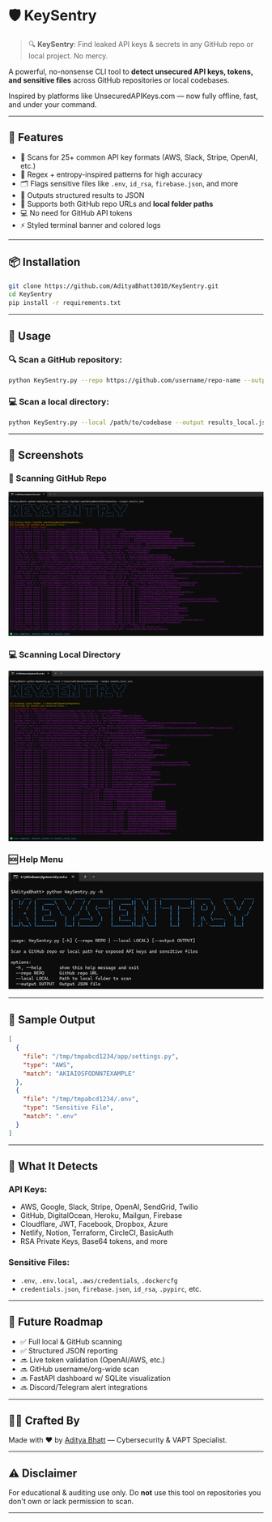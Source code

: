 # 🛡️ KeySentry

> 🔍 **KeySentry**: Find leaked API keys & secrets in any GitHub repo or local project. No mercy.

A powerful, no-nonsense CLI tool to **detect unsecured API keys, tokens, and sensitive files** across GitHub repositories or local codebases.

Inspired by platforms like UnsecuredAPIKeys.com — now fully offline, fast, and under your command.

---

## 🚀 Features

- 🔎 Scans for 25+ common API key formats (AWS, Slack, Stripe, OpenAI, etc.)
- 🧠 Regex + entropy-inspired patterns for high accuracy
- 🗂️ Flags sensitive files like `.env`, `id_rsa`, `firebase.json`, and more
- 💾 Outputs structured results to JSON
- 🧩 Supports both GitHub repo URLs and **local folder paths**
- 💻 No need for GitHub API tokens
- ⚡ Styled terminal banner and colored logs

---

## 📦 Installation

```bash
git clone https://github.com/AdityaBhatt3010/KeySentry.git
cd KeySentry
pip install -r requirements.txt
```

---

## 🧪 Usage

### 🔍 Scan a GitHub repository:

```bash
python KeySentry.py --repo https://github.com/username/repo-name --output results.json
```

### 💻 Scan a local directory:

```bash
python KeySentry.py --local /path/to/codebase --output results_local.json
```

---

## 📸 Screenshots

### 🎯 Scanning GitHub Repo
![GitHub Scan](Screenshots/KeySentry.png)

### 💻 Scanning Local Directory
![Local Scan](Screenshots/KeySentry_local.png)

### 🆘 Help Menu
![Help](Screenshots/Help.png)

---

## 📁 Sample Output

```json
[
  {
    "file": "/tmp/tmpabcd1234/app/settings.py",
    "type": "AWS",
    "match": "AKIAIOSFODNN7EXAMPLE"
  },
  {
    "file": "/tmp/tmpabcd1234/.env",
    "type": "Sensitive File",
    "match": ".env"
  }
]
```

---

## 🔐 What It Detects

### API Keys:

- AWS, Google, Slack, Stripe, OpenAI, SendGrid, Twilio
- GitHub, DigitalOcean, Heroku, Mailgun, Firebase
- Cloudflare, JWT, Facebook, Dropbox, Azure
- Netlify, Notion, Terraform, CircleCI, BasicAuth
- RSA Private Keys, Base64 tokens, and more

### Sensitive Files:

- `.env`, `.env.local`, `.aws/credentials`, `.dockercfg`
- `credentials.json`, `firebase.json`, `id_rsa`, `.pypirc`, etc.

---

## 🧠 Future Roadmap

- ✅ Full local & GitHub scanning
- ✅ Structured JSON reporting
- 🔜 Live token validation (OpenAI/AWS, etc.)
- 🔜 GitHub username/org-wide scan
- 🔜 FastAPI dashboard w/ SQLite visualization
- 🔜 Discord/Telegram alert integrations

---

## 👨‍💻 Crafted By

Made with ❤️ by [Aditya Bhatt](https://github.com/AdityaBhatt3010) — Cybersecurity & VAPT Specialist.

---

## ⚠️ Disclaimer

For educational & auditing use only. Do **not** use this tool on repositories you don't own or lack permission to scan.

---
